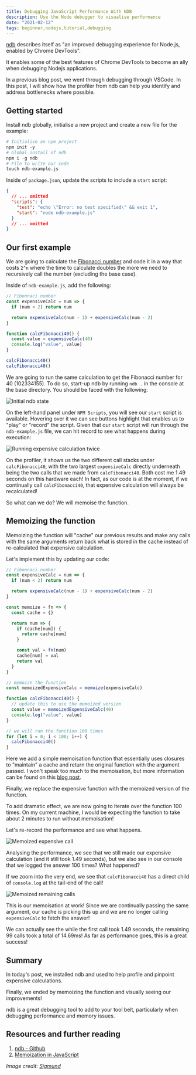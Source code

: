 ```yaml
---
title: Debugging JavaScript Performance With NDB
description: Use the Node debugger to visualise performance
date: "2021-02-12"
tags: beginner,nodejs,tutorial,debugging
---
```


[ndb](https://github.com/GoogleChromeLabs/ndb) describes itself as "an improved debugging experience for Node.js, enabled by Chrome DevTools".

It enables some of the best features of Chrome DevTools to become an ally when debugging Nodejs applications.

In a previous blog post, we went through debugging through VSCode. In this post, I will show how the profiler from ndb can help you identify and address bottlenecks where possible.

## Getting started

Install ndb globally, initialise a new project and create a new file for the example:

```s
# Initialise an npm project
npm init -y
# Global install of ndb
npm i -g ndb
# File to write our code
touch ndb-example.js
```

Inside of `package.json`, update the scripts to include a `start` script:

```json
{
  // ... omitted
  "scripts": {
    "test": "echo \"Error: no test specified\" && exit 1",
    "start": "node ndb-example.js"
  }
  // ... omitted
}
```

## Our first example

We are going to calculate the [Fibonacci number](https://en.wikipedia.org/wiki/Fibonacci_number) and code it in a way that costs `2^n` where the time to calculate doubles the more we need to recursively call the number (excluding the base case).

Inside of `ndb-example.js`, add the following:

```js
// Fibonnaci number
const expensiveCalc = num => {
  if (num < 2) return num

  return expensiveCalc(num - 1) + expensiveCalc(num - 2)
}

function calcFibonacci40() {
  const value = expensiveCalc(40)
  console.log("value", value)
}

calcFibonacci40()
calcFibonacci40()
```

We are going to run the same calculation to get the Fibonacci number for 40 (102334155). To do so, start-up ndb by running `ndb .` in the console at the base directory. You should be faced with the following:

![Initial ndb state](../assets/2021-02-12-1-ndb-init.png)

On the left-hand panel under `NPM Scripts`, you will see our `start` script is available. Hovering over it we can see buttons highlight that enables us to "play" or "record" the script. Given that our `start` script will run through the `ndb-example.js` file, we can hit record to see what happens during execution:

![Running expensive calculation twice](../assets/2021-02-12-2-expensive-calc.png)

On the profiler, it shows us the two different call stacks under `calcFibonacci40`, with the two largest `expensiveCalc` directly underneath being the two calls that we made from `calcFibonacci40`. Both cost me 1.49 seconds on this hardware each! In fact, as our code is at the moment, if we continually call `calcFibonacci40`, that expensive calculation will always be recalculated!

So what can we do? We will memoise the function.

## Memoizing the function

Memoizing the function will "cache" our previous results and make any calls with the same arguments return back what is stored in the cache instead of re-calculated that expensive calculation.

Let's implement this by updating our code:

```js
// Fibonnaci number
const expensiveCalc = num => {
  if (num < 2) return num

  return expensiveCalc(num - 1) + expensiveCalc(num - 2)
}

const memoize = fn => {
  const cache = {}

  return num => {
    if (cache[num]) {
      return cache[num]
    }

    const val = fn(num)
    cache[num] = val
    return val
  }
}

// memoize the function
const memoizedExpensiveCalc = memoize(expensiveCalc)

function calcFibonacci40() {
  // update this to use the memoized version
  const value = memoizedExpensiveCalc(40)
  console.log("value", value)
}

// we will run the function 100 times
for (let i = 0; i < 100; i++) {
  calcFibonacci40()
}
```

Here we add a simple memoisation function that essentially uses closures to "maintain" a cache and return the original function with the argument passed. I won't speak too much to the memoisation, but more information can be found on this [blog post](https://scotch.io/tutorials/understanding-memoization-in-javascript).

Finally, we replace the expensive function with the memoized version of the function.

To add dramatic effect, we are now going to iterate over the function 100 times. On my current machine, I would be expecting the function to take about 2 minutes to run without memoisation!

Let's re-record the performance and see what happens.

![Memoized expensive call](../assets/2021-02-12-3-memoized-call-one.png)

Analysing the performance, we see that we still made our expensive calculation (and it still took 1.49 seconds), but we also see in our console that we logged the answer 100 times? What happened?

If we zoom into the very end, we see that `calcFibonacci40` has a direct child of `console.log` at the tail-end of the call!

![Memoized remaining calls](../assets/2021-02-12-4-memoized-remaining-calls.png)

This is our memoisation at work! Since we are continually passing the same argument, our cache is picking this up and we are no longer calling `expensiveCalc` to fetch the answer!

We can actually see the while the first call took 1.49 seconds, the remaining 99 calls took a total of 14.69ms! As far as performance goes, this is a great success!

## Summary

In today's post, we installed ndb and used to help profile and pinpoint expensive calculations.

Finally, we ended by memoizing the function and visually seeing our improvements!

ndb is a great debugging tool to add to your tool belt, particularly when debugging performance and memory issues.

## Resources and further reading

1. [ndb - Github](https://github.com/GoogleChromeLabs/ndb)
2. [Memoization in JavaScript](https://scotch.io/tutorials/understanding-memoization-in-javascript)

_Image credit: [Sigmund](https://unsplash.com/@sigmund)_
